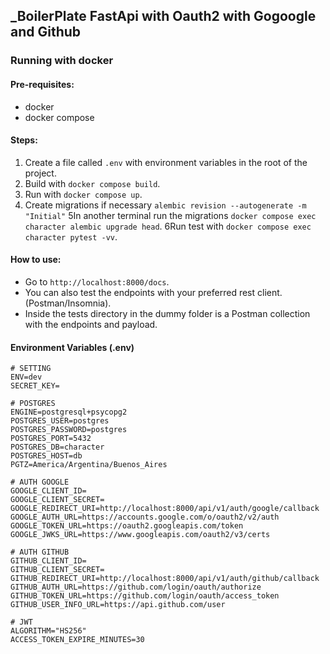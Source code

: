 ## _BoilerPlate FastApi with Oauth2 with Gogoogle and Github

### Running with docker

#### Pre-requisites:
- docker
- docker compose

#### Steps:
1. Create a file called `.env` with environment variables in the root of the project.
2. Build with `docker compose build`.
3. Run with `docker compose up`.
4. Create migrations if necessary `alembic revision --autogenerate -m "Initial"`
5In another terminal run the migrations `docker compose exec character alembic upgrade head`.
6Run test with `docker compose exec character pytest -vv`.

#### How to use:
- Go to `http://localhost:8000/docs`.
- You can also test the endpoints with your preferred rest client. (Postman/Insomnia).
- Inside the tests directory in the dummy folder is a Postman collection with the endpoints and payload.

#### Environment Variables (.env)
```
# SETTING
ENV=dev
SECRET_KEY=

# POSTGRES
ENGINE=postgresql+psycopg2
POSTGRES_USER=postgres
POSTGRES_PASSWORD=postgres
POSTGRES_PORT=5432
POSTGRES_DB=character
POSTGRES_HOST=db
PGTZ=America/Argentina/Buenos_Aires

# AUTH GOOGLE
GOOGLE_CLIENT_ID=
GOOGLE_CLIENT_SECRET=
GOOGLE_REDIRECT_URI=http://localhost:8000/api/v1/auth/google/callback
GOOGLE_AUTH_URL=https://accounts.google.com/o/oauth2/v2/auth
GOOGLE_TOKEN_URL=https://oauth2.googleapis.com/token
GOOGLE_JWKS_URL=https://www.googleapis.com/oauth2/v3/certs

# AUTH GITHUB
GITHUB_CLIENT_ID=
GITHUB_CLIENT_SECRET=
GITHUB_REDIRECT_URI=http://localhost:8000/api/v1/auth/github/callback
GITHUB_AUTH_URL=https://github.com/login/oauth/authorize
GITHUB_TOKEN_URL=https://github.com/login/oauth/access_token
GITHUB_USER_INFO_URL=https://api.github.com/user

# JWT
ALGORITHM="HS256"
ACCESS_TOKEN_EXPIRE_MINUTES=30
```
